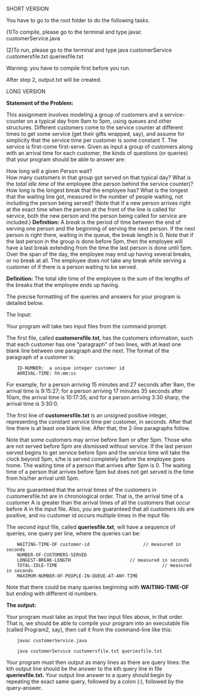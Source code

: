 SHORT VERSION

You have to go to the root folder to do the following tasks.

(1)To compile, please go to the terminal and type javac customerService.java

(2)To run, please go to the terminal and type java customerService customersfile.txt queriesfile.txt

Warning: you have to compile first before you run.

After step 2, output.txt will be created.


LONG VERSION

<strong>Statement of the Problem:</strong>

This assignment involves modeling a group of customers and a service-counter on a typical day from 9am to 5pm, using queues and other structures. Different customers come to the service counter at different times to get some service (get their gifts wrapped, say), and assume for simplicity that the service time per customer is some constant T. The service is first-come first-serve. Given as input a group of customers along with an arrival time for each customer, the kinds of questions (or queries) that your program should be able to answer are:

How long will a given Person wait?  
How many customers in that group got served on that typical day? 
What is the *total idle time* of the employee (the person behind the service counter)?  
How long is the longest break that the employee has? 
What is the longest that the waiting line got, measured in the number of people waiting, not including the person being served? (Note that if a new person arrives right at the exact time when the person at the front of the line is called for service, both the new person and the person being called for service are included.)
<strong>Definition:</strong> A *break* is the period of time between the end of serving one person and the beginning of serving the next person. If the next person is right there, waiting in the queue, the break length is 0. Note that if the last person in the group is done before 5pm, then the employee will have a last break extending from the time the last person is done until 5pm. Over the span of the day, the employee may end up having several breaks, or no break at all. The employee does not take any break while serving a customer of if there is a person waiting to be served.

<strong>Definition:</strong> The total idle time of the employee is the sum of the lengths of the breaks that the employee ends up having.

The precise formatting of the queries and answers for your program is detailed below.

The Input:  

Your program will take two input files from the command prompt. 

The first file, called <strong>customersfile.txt</strong>, has the customers information, such that each customer has one "paragraph" of two lines, with at least one blank line between one paragraph and the next. The format of the paragraph of a customer is: 

		ID-NUMBER:  a unique integer customer id    
		ARRIVAL-TIME: hh:mm:ss 

For example, for a person arriving 15 minutes and 27 seconds after 9am, the arrival time is 9:15:27; for a person arriving 17 minutes 35 seconds after 10am, the arrival time is 10:17:35; and for a person arriving 3:30 sharp, the arrival time is 3:30:0.

The first line of <strong>customersfile.txt</strong> is an unsigned positive integer, representing the constant service time per customer, in seconds. After that line there is at least one blank line. After that, the 2-line paragraphs follow.

Note that some customers may arrive before 9am or after 5pm. Those who are not served before 5pm are dismissed without service. If the last person served begins to get service before 5pm and the service time will take the clock beyond 5pm, s/he is served completely before the employee goes home. The waiting time of a person that arrives after 5pm is 0. The waiting time of a person that arrives before 5pm but does not get served is the time from his/her arrival until 5pm.

You are guaranteed that the arrival times of the customers in customersfile.txt are in chronological order. That is, the arrival time of a customer A is greater than the arrival times of all the customers that occur before A in the input file. Also, you are guaranteed that all customers ids are positive, and no customer id occurs multiple times in the input file.

The second input file, called <strong>queriesfile.txt</strong>, will have a sequence of queries, one query per line, where the queries can be:

		WAITING-TIME-OF customer-id                    // measured in seconds
		NUMBER-OF-CUSTOMERS-SERVED
		LONGEST-BREAK-LENGTH                      // measured in seconds
		TOTAL-IDLE-TIME                                       // measured in seconds
		MAXIMUM-NUMBER-OF-PEOPLE-IN-QUEUE-AT-ANY-TIME  

Note that there could be many queries beginning with 
<strong>WAITING-TIME-OF</strong> but ending with different id numbers. 

<strong>The output:</strong>

Your program must take as input the two input files above, in that order. That is, we should be able to compile your program into an executable file (called Program2, say), then call it from the command-line like this: 

		javac customerService.java
		
		java customerService customersfile.txt queriesfile.txt

Your program must then output as many lines as there are query lines: the kth output line should be the answer to the kth query line in file <strong>queriesfile.txt.</strong> Your output line answer to a query should begin by repeating the exact same query, followed by a colon (:), followed by the query-answer.